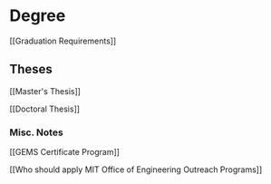 # Degree

[[Graduation Requirements]]

## Theses

[[Master's Thesis]]

[[Doctoral Thesis]]

### Misc. Notes

[[GEMS Certificate Program]]

[[Who should apply   MIT Office of Engineering Outreach Programs]]